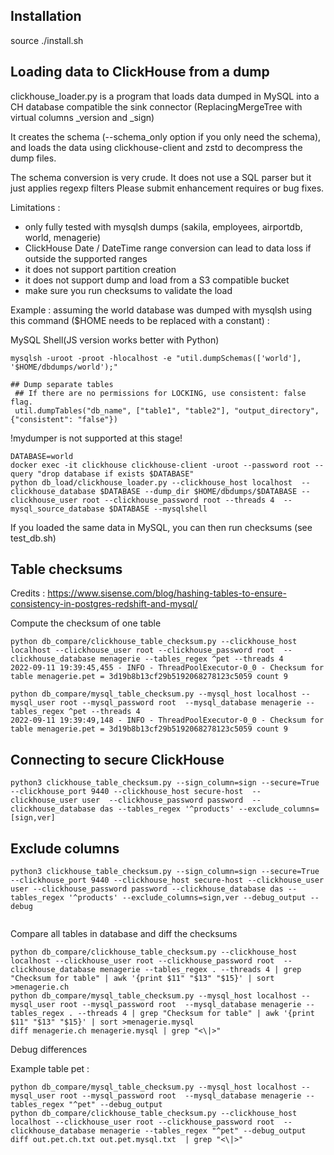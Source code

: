 ## Installation

source ./install.sh

## Loading data to ClickHouse from a dump

clickhouse_loader.py is a program that loads data dumped in MySQL into a CH database compatible the sink connector (ReplacingMergeTree with virtual columns _version and _sign)

It creates the schema (--schema_only option if you only need the schema), and loads the data using clickhouse-client and zstd to decompress the dump files.

The schema conversion is very crude. It does not use a SQL parser but it just applies regexp filters
Please submit enhancement requires or bug fixes.

Limitations :

- only fully tested with mysqlsh dumps (sakila, employees, airportdb, world, menagerie)
- ClickHouse Date / DateTime range conversion can lead to data loss if outside the supported ranges
- it does not support partition creation
- it does not support dump and load from a S3 compatible bucket
- make sure you run checksums to validate the load

Example : assuming the world database was dumped with mysqlsh using this command ($HOME needs to be replaced with a constant) :

MySQL Shell(JS version works better with Python)
```
mysqlsh -uroot -proot -hlocalhost -e "util.dumpSchemas(['world'], '$HOME/dbdumps/world');"

## Dump separate tables
 ## If there are no permissions for LOCKING, use consistent: false flag.
 util.dumpTables("db_name", ["table1", "table2"], "output_directory", {"consistent": "false"})
```

!mydumper is not supported at this stage!  

```
DATABASE=world
docker exec -it clickhouse clickhouse-client -uroot --password root --query "drop database if exists $DATABASE"
python db_load/clickhouse_loader.py --clickhouse_host localhost  --clickhouse_database $DATABASE --dump_dir $HOME/dbdumps/$DATABASE --clickhouse_user root --clickhouse_password root --threads 4  --mysql_source_database $DATABASE --mysqlshell
```

If you loaded the same data in MySQL, you can then run checksums (see test_db.sh)

## Table checksums

Credits : https://www.sisense.com/blog/hashing-tables-to-ensure-consistency-in-postgres-redshift-and-mysql/

Compute the checksum of one table 

```
python db_compare/clickhouse_table_checksum.py --clickhouse_host localhost --clickhouse_user root --clickhouse_password root  --clickhouse_database menagerie --tables_regex ^pet --threads 4
2022-09-11 19:39:45,455 - INFO - ThreadPoolExecutor-0_0 - Checksum for table menagerie.pet = 3d19b8b13cf29b5192068278123c5059 count 9

python db_compare/mysql_table_checksum.py --mysql_host localhost --mysql_user root --mysql_password root  --mysql_database menagerie --tables_regex ^pet --threads 4
2022-09-11 19:39:49,148 - INFO - ThreadPoolExecutor-0_0 - Checksum for table menagerie.pet = 3d19b8b13cf29b5192068278123c5059 count 9
```

## Connecting to secure ClickHouse
```
python3 clickhouse_table_checksum.py --sign_column=sign --secure=True --clickhouse_port 9440 --clickhouse_host secure-host  --clickhouse_user user  --clickhouse_password password  --clickhouse_database das --tables_regex '^products' --exclude_columns=[sign,ver]
```

## Exclude columns
```
python3 clickhouse_table_checksum.py --sign_column=sign --secure=True --clickhouse_port 9440 --clickhouse_host secure-host --clickhouse_user user --clickhouse_password password --clickhouse_database das --tables_regex '^products' --exclude_columns=sign,ver --debug_output --debug


```
Compare all tables in database and diff the checksums

```
python db_compare/clickhouse_table_checksum.py --clickhouse_host localhost --clickhouse_user root --clickhouse_password root  --clickhouse_database menagerie --tables_regex . --threads 4 | grep "Checksum for table" | awk '{print $11" "$13" "$15}' | sort >menagerie.ch
python db_compare/mysql_table_checksum.py --mysql_host localhost --mysql_user root --mysql_password root  --mysql_database menagerie --tables_regex . --threads 4 | grep "Checksum for table" | awk '{print $11" "$13" "$15}' | sort >menagerie.mysql
diff menagerie.ch menagerie.mysql | grep "<\|>"
```

Debug differences

Example table pet :

```
python db_compare/mysql_table_checksum.py --mysql_host localhost --mysql_user root --mysql_password root  --mysql_database menagerie --tables_regex "^pet" --debug_output
python db_compare/clickhouse_table_checksum.py --clickhouse_host localhost --clickhouse_user root --clickhouse_password root  --clickhouse_database menagerie --tables_regex "^pet" --debug_output 
diff out.pet.ch.txt out.pet.mysql.txt  | grep "<\|>"
```
